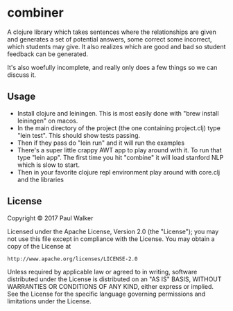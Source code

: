 # combiner

A clojure library which takes sentences where the relationships are given and
generates a set of potential answers, some correct some incorrect, which students
may give. It also realizes which are good and bad so student feedback can be generated.

It's also woefully incomplete, and really only does a few things so we can discuss it.

## Usage

* Install clojure and leiningen. This is most easily done with "brew install leiningen" on macos.
* In the main directory of the project (the one containing project.clj) type "lein test". This should
show tests passing.
* Then if they pass do "lein run" and it will run the examples
* There's a super little crappy AWT app to play around with it. To run that type "lein app". The first time you hit
"combine" it will load stanford NLP which is slow to start.
* Then in your favorite clojure repl environment play around with core.clj and the libraries

## License

Copyright © 2017 Paul Walker

Licensed under the Apache License, Version 2.0 (the "License");
you may not use this file except in compliance with the License.
You may obtain a copy of the License at

    http://www.apache.org/licenses/LICENSE-2.0

Unless required by applicable law or agreed to in writing, software
distributed under the License is distributed on an "AS IS" BASIS,
WITHOUT WARRANTIES OR CONDITIONS OF ANY KIND, either express or implied.
See the License for the specific language governing permissions and
limitations under the License.
